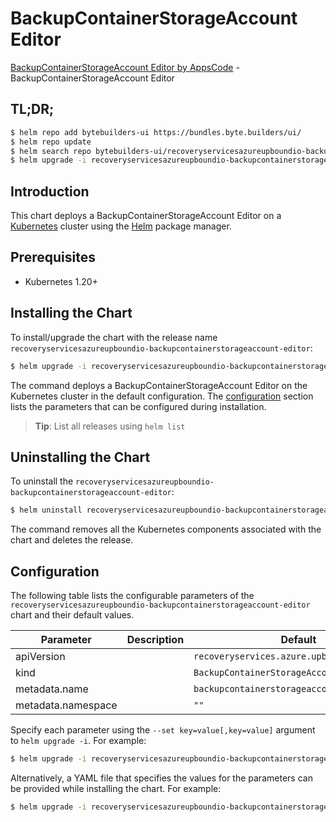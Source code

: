 # BackupContainerStorageAccount Editor

[BackupContainerStorageAccount Editor by AppsCode](https://byte.builders) - BackupContainerStorageAccount Editor

## TL;DR;

```bash
$ helm repo add bytebuilders-ui https://bundles.byte.builders/ui/
$ helm repo update
$ helm search repo bytebuilders-ui/recoveryservicesazureupboundio-backupcontainerstorageaccount-editor --version=v0.4.18
$ helm upgrade -i recoveryservicesazureupboundio-backupcontainerstorageaccount-editor bytebuilders-ui/recoveryservicesazureupboundio-backupcontainerstorageaccount-editor -n default --create-namespace --version=v0.4.18
```

## Introduction

This chart deploys a BackupContainerStorageAccount Editor on a [Kubernetes](http://kubernetes.io) cluster using the [Helm](https://helm.sh) package manager.

## Prerequisites

- Kubernetes 1.20+

## Installing the Chart

To install/upgrade the chart with the release name `recoveryservicesazureupboundio-backupcontainerstorageaccount-editor`:

```bash
$ helm upgrade -i recoveryservicesazureupboundio-backupcontainerstorageaccount-editor bytebuilders-ui/recoveryservicesazureupboundio-backupcontainerstorageaccount-editor -n default --create-namespace --version=v0.4.18
```

The command deploys a BackupContainerStorageAccount Editor on the Kubernetes cluster in the default configuration. The [configuration](#configuration) section lists the parameters that can be configured during installation.

> **Tip**: List all releases using `helm list`

## Uninstalling the Chart

To uninstall the `recoveryservicesazureupboundio-backupcontainerstorageaccount-editor`:

```bash
$ helm uninstall recoveryservicesazureupboundio-backupcontainerstorageaccount-editor -n default
```

The command removes all the Kubernetes components associated with the chart and deletes the release.

## Configuration

The following table lists the configurable parameters of the `recoveryservicesazureupboundio-backupcontainerstorageaccount-editor` chart and their default values.

|     Parameter      | Description |                        Default                         |
|--------------------|-------------|--------------------------------------------------------|
| apiVersion         |             | <code>recoveryservices.azure.upbound.io/v1beta1</code> |
| kind               |             | <code>BackupContainerStorageAccount</code>             |
| metadata.name      |             | <code>backupcontainerstorageaccount</code>             |
| metadata.namespace |             | <code>""</code>                                        |


Specify each parameter using the `--set key=value[,key=value]` argument to `helm upgrade -i`. For example:

```bash
$ helm upgrade -i recoveryservicesazureupboundio-backupcontainerstorageaccount-editor bytebuilders-ui/recoveryservicesazureupboundio-backupcontainerstorageaccount-editor -n default --create-namespace --version=v0.4.18 --set apiVersion=recoveryservices.azure.upbound.io/v1beta1
```

Alternatively, a YAML file that specifies the values for the parameters can be provided while
installing the chart. For example:

```bash
$ helm upgrade -i recoveryservicesazureupboundio-backupcontainerstorageaccount-editor bytebuilders-ui/recoveryservicesazureupboundio-backupcontainerstorageaccount-editor -n default --create-namespace --version=v0.4.18 --values values.yaml
```
